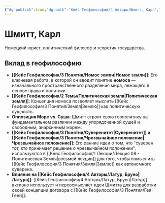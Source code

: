 ```yaml
---
{"dg-publish":true,"dg-path":"Кейс Геофилософия/4 Авторы/Шмитт, Карл","permalink":"/kejs-geofilosofiya/4-avtory/shmitt-karl/","dgShowLocalGraph":true}
---
```


# Шмитт, Карл

Немецкий юрист, политический философ и теоретик государства.

## Вклад в геофилософию
- **[[Кейс Геофилософия/3 Понятия/Номос земли\|Номос земли]]**: Его ключевая работа, в которой он вводит понятие **номоса** — изначального пространственного разделения мира, лежащего в основе права и политики.
- **[[Кейс Геофилософия/2 Темы/Политическая земля\|Политическая земля]]**: Концепция номоса позволяет мыслить [[Кейс Геофилософия/3 Понятия/Земля\|Землю]] как политическую сущность.
- **Оппозиция Море vs. Суша**: Шмитт строит свою геополитику на фундаментальном различии между упорядоченной сушей и свободным, анархичным морем.
- **[[Кейс Геофилософия/3 Понятия/Суверенитет\|Суверенитет]] и [[Кейс Геофилософия/3 Понятия/Чрезвычайное положение\|Чрезвычайное положение]]**: Его ранние идеи о том, что "суверен тот, кто принимает решение о чрезвычайном положении", используются в [[Кейс Геофилософия/1 Лекции/Лекция 08 - Политическая Земля\|восьмой лекции]] для того, чтобы помыслить [[Кейс Геофилософия/3 Понятия/Земля\|Землю]] как автономного суверена.
- **Влияние на [[Кейс Геофилософия/4 Авторы/Латур, Бруно\|Латура]]**: [[Кейс Геофилософия/4 Авторы/Латур, Бруно\|Латур]] активно использует и переосмысляет идеи Шмитта для разработки своей концепции договора с [[Кейс Геофилософия/3 Понятия/Гея\|Геей]].